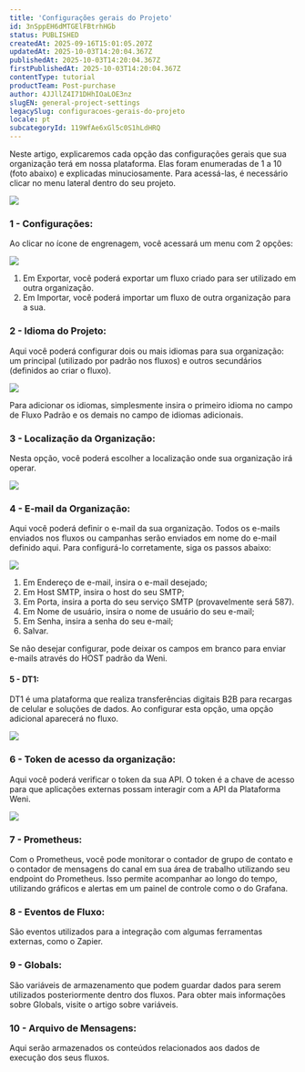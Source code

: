 ```yaml
---
title: 'Configurações gerais do Projeto'
id: 3nSppEH6dMTGElFBtrhHGb
status: PUBLISHED
createdAt: 2025-09-16T15:01:05.207Z
updatedAt: 2025-10-03T14:20:04.367Z
publishedAt: 2025-10-03T14:20:04.367Z
firstPublishedAt: 2025-10-03T14:20:04.367Z
contentType: tutorial
productTeam: Post-purchase
author: 4JJllZ4I71DHhIOaLOE3nz
slugEN: general-project-settings
legacySlug: configuracoes-gerais-do-projeto
locale: pt
subcategoryId: 119WfAe6xGl5c0S1hLdHRQ
---
```


Neste artigo, explicaremos cada opção das configurações gerais que sua organização terá em nossa plataforma. Elas foram enumeradas de 1 a 10 (foto abaixo) e explicadas minuciosamente. Para acessá-las, é necessário clicar no menu lateral dentro do seu projeto.

![](https://cdn.statically.io/gh/vtexdocs/help-center-content/refs/heads/main/docs/pt/tutorials/weni-by-vtex/configurações-weni/configuracoes-gerais-do-projeto_1.png)

### 1 - Configurações:

Ao clicar no ícone de engrenagem, você acessará um menu com 2 opções:

![](https://cdn.statically.io/gh/vtexdocs/help-center-content/refs/heads/main/docs/pt/tutorials/weni-by-vtex/configurações-weni/configuracoes-gerais-do-projeto_2.png)

1. Em Exportar, você poderá exportar um fluxo criado para ser utilizado em outra organização.
2. Em Importar, você poderá importar um fluxo de outra organização para a sua.

### 2 - Idioma do Projeto:

Aqui você poderá configurar dois ou mais idiomas para sua organização: um principal (utilizado por padrão nos fluxos) e outros secundários (definidos ao criar o fluxo).

![](https://cdn.statically.io/gh/vtexdocs/help-center-content/refs/heads/main/docs/pt/tutorials/weni-by-vtex/configurações-weni/configuracoes-gerais-do-projeto_3.png)

Para adicionar os idiomas, simplesmente insira o primeiro idioma no campo de Fluxo Padrão e os demais no campo de idiomas adicionais.

### 3 - Localização da Organização:

Nesta opção, você poderá escolher a localização onde sua organização irá operar.

![](https://cdn.statically.io/gh/vtexdocs/help-center-content/refs/heads/main/docs/pt/tutorials/weni-by-vtex/configurações-weni/configuracoes-gerais-do-projeto_4.png)

### 4 - E-mail da Organização:

Aqui você poderá definir o e-mail da sua organização. Todos os e-mails enviados nos fluxos ou campanhas serão enviados em nome do e-mail definido aqui. Para configurá-lo corretamente, siga os passos abaixo:

![](https://cdn.statically.io/gh/vtexdocs/help-center-content/refs/heads/main/docs/pt/tutorials/weni-by-vtex/configurações-weni/configuracoes-gerais-do-projeto_5.png)

1. Em Endereço de e-mail, insira o e-mail desejado;
2. Em Host SMTP, insira o host do seu SMTP;
3. Em Porta, insira a porta do seu serviço SMTP (provavelmente será 587).
4. Em Nome de usuário, insira o nome de usuário do seu e-mail;
5. Em Senha, insira a senha do seu e-mail;
6. Salvar.

Se não desejar configurar, pode deixar os campos em branco para enviar e-mails através do HOST padrão da Weni.

#### 5 - DT1:

DT1 é uma plataforma que realiza transferências digitais B2B para recargas de celular e soluções de dados. Ao configurar esta opção, uma opção adicional aparecerá no fluxo.

![](https://cdn.statically.io/gh/vtexdocs/help-center-content/refs/heads/main/docs/pt/tutorials/weni-by-vtex/configurações-weni/configuracoes-gerais-do-projeto_6.png)

### 6 - Token de acesso da organização:

Aqui você poderá verificar o token da sua API. O token é a chave de acesso para que aplicações externas possam interagir com a API da Plataforma Weni.

![](https://cdn.statically.io/gh/vtexdocs/help-center-content/refs/heads/main/docs/pt/tutorials/weni-by-vtex/configurações-weni/configuracoes-gerais-do-projeto_7.png)

### 7 - Prometheus:

Com o Prometheus, você pode monitorar o contador de grupo de contato e o contador de mensagens do canal em sua área de trabalho utilizando seu endpoint do Prometheus. Isso permite acompanhar ao longo do tempo, utilizando gráficos e alertas em um painel de controle como o do Grafana.

### 8 - Eventos de Fluxo:

São eventos utilizados para a integração com algumas ferramentas externas, como o Zapier.

### 9 - Globals:

São variáveis de armazenamento que podem guardar dados para serem utilizados posteriormente dentro dos fluxos. Para obter mais informações sobre Globals, visite o artigo sobre variáveis.

### 10 - Arquivo de Mensagens:

Aqui serão armazenados os conteúdos relacionados aos dados de execução dos seus fluxos.
